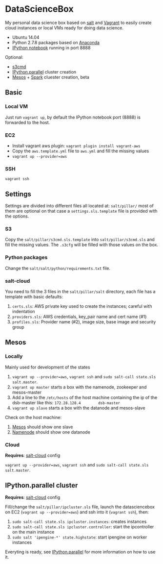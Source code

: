 # DataScienceBox

My personal data science box based on [salt](http://www.saltstack.com/) and
[Vagrant](http://vagrantup.com/) to easily create cloud instances or local VMs
ready for doing data science.

- Ubuntu 14.04
- Python 2.7.8 packages based on [Anaconda](http://continuum.io/downloads)
- [IPython notebook](http://ipython.org/notebook.html) running in port 8888

Optional:

- [s3cmd](http://s3tools.org/s3cmd)
- [IPython.parallel](http://ipython.org/ipython-doc/dev/parallel/) cluster creation
- [Mesos](http://mesos.apache.org/) + [Spark](https://spark.apache.org/)
cluester creation, beta

## Basic

### Local VM

Just run `vagrant up`, by default the IPython notebook port (8888) is forwarded
to the host.

### EC2

- Install vagrant aws plugin: `vagrant plugin install vagrant-aws`
- Copy the `aws.template.yml` file to `aws.yml` and fill the missing values
- `vagrant up --provider=aws`

### SSH

`vagrant ssh`

## Settings

Settings are divided into different files all located at: `salt/pillar/`
most of them are optional on that case a `settings.sls.template` file is
provided with the options.

### S3

Copy the `salt/pillar/s3cmd.sls.template` into `salt/pillar/s3cmd.sls`
and fill the missing values. The `.s3cfg` will be filled with those values
on the box.

### Python packages

Change the `salt/salt/python/requirements.txt` file.

### salt-cloud

You need to fill the 3 files in the `salt/pillar/salt` directory, each file has
a template with basic defaults:

1. `certs.sls`: AWS private key used to create the instances; careful with indentation
1. `providers.sls`: AWS credentials, key_pair name and cert name (#1)
1. `profiles.sls`: Provider name (#2), image size, base image and security group

## Mesos

### Locally

Mainly used for development of the states

1. `vagrant up --provider=aws`, `vagrant ssh` and
`sudo salt-call state.sls salt.master`.
2. `vagrant up master` starts a box with the namenode, zookeeper and mesos-master
3. Add a line to the `/etc/hosts` of the host machine containing the ip of the
dsb-master like this: `172.28.128.4        dsb-master`
3. `vagrant up slave` starts a box with the datanode and mesos-slave

Check on the host machine:

1. [Mesos](http://localhost:5050) should show one slave
1. [Namenode](http://localhost:50070) should show one datanode

### Cloud

**Requires**: [salt-cloud](#salt-cloud) config

`vagrant up --provider=aws`, `vagrant ssh` and
`sudo salt-call state.sls salt.master`.


## IPython.parallel cluster

**Requires**: [salt-cloud](#salt-cloud) config

Fill/change the `salt/pillar/ipcluster.sls` file, launch the datasciencebox on EC2
(`vagrant up --provider=aws`) and ssh into it (`vagrant ssh`), then:

1. `sudo salt-call state.sls ipcluster.instances`: creates instances
2. `sudo salt-call state.sls ipcluster.controller`: start the ipcontroller on the main instance
3. `sudo salt 'ipengine-*' state.highstate`: start ipengine on worker instances

Everyting is ready, see [IPython.parallel](http://ipython.org/ipython-doc/dev/parallel/)
for more information on how to use it.
